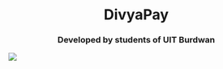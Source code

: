 <h1 align="center">DivyaPay</h1>
<h3 align="center">Developed by students of UIT Burdwan</h3>
<img align="center" width="max" src="https://firebasestorage.googleapis.com/v0/b/my-chat-app-98801.appspot.com/o/9892040_4307057.jpg?alt=media&token=5b366d1b-1223-41bb-b18f-91c83fa8a5ed">
